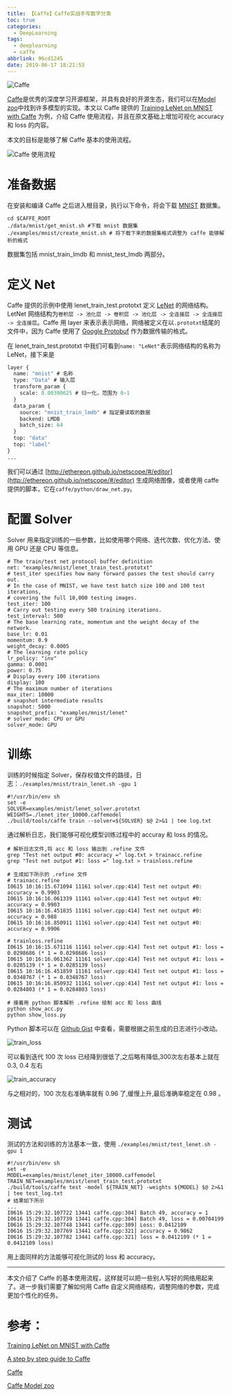```yaml
---
title: 【Caffe】Caffe实战手写数字分类
toc: true
categories:
  - DeepLearning
tags:
  - deeplearning
  - caffe
abbrlink: 96cd1245
date: 2019-06-17 18:21:53
---
```


![Caffe](https://image.shuiyujie.com/2019-06-17-18-25-09.png)

[Caffe](http://caffe.berkeleyvision.org/)是优秀的深度学习开源框架，并具有良好的开源生态，我们可以在[Model zoo](https://github.com/BVLC/caffe/wiki/Model-Zoo)中找到许多模型的实现。本文以 Caffe 提供的 [Training LeNet on MNIST with Caffe](https://caffe.berkeleyvision.org/gathered/examples/mnist.html) 为例，介绍 Caffe 使用流程，并且在原文基础上增加可视化 accuracy 和 loss 的内容。

本文的目标是能够了解 Caffe 基本的使用流程。

<!-- more -->

![Caffe 使用流程](https://image.shuiyujie.com/2019-06-17-18-23-18.png)

# 准备数据

在安装和编译 Caffe 之后进入根目录，执行以下命令，将会下载 [MNIST](http://yann.lecun.com/exdb/mnist/) 数据集。

```shell
cd $CAFFE_ROOT
./data/mnist/get_mnist.sh #下载 mnist 数据集
./examples/mnist/create_mnist.sh # 将下载下来的数据集格式调整为 caffe 能够解析的格式
```

数据集包括 mnist_train_lmdb 和 mnist_test_lmdb 两部分。

# 定义 Net

Caffe 提供的示例中使用 lenet_train_test.prototxt 定义 [LeNet](http://yann.lecun.com/exdb/publis/pdf/lecun-01a.pdf) 的网络结构。LetNet 网络结构为`卷积层 -> 池化层 -> 卷积层 -> 池化层 -> 全连接层 -> 全连接层 -> 全连接层`。Caffe 用 layer 来表示表示网络，网络被定义在以`.prototxt`结尾的文件中，因为 Caffe 使用了 [Google Protobuf](https://developers.google.com/protocol-buffers/docs/overview) 作为数据传输的格式。

在 lenet_train_test.prototxt 中我们可看到`name: "LeNet"`表示网络结构的名称为 LeNet，接下来是

```protobuf
layer {
  name: "mnist" # 名称
  type: "Data" # 输入层
  transform_param {
    scale: 0.00390625 # 归一化，范围为 0-1
  }
  data_param {
    source: "mnist_train_lmdb" # 指定要读取的数据
    backend: LMDB
    batch_size: 64
  }
  top: "data"
  top: "label"
}
...
```

我们可以通过 [http://ethereon.github.io/netscope/#/editor](http://ethereon.github.io/netscope/#/editor) 生成网络图像，或者使用 caffe 提供的脚本，它在`caffe/python/draw_net.py`。

# 配置 Solver

Solver 用来指定训练的一些参数，比如使用哪个网络、迭代次数、优化方法、使用 GPU 还是 CPU 等信息。

```shell
# The train/test net protocol buffer definition
net: "examples/mnist/lenet_train_test.prototxt"
# test_iter specifies how many forward passes the test should carry out.
# In the case of MNIST, we have test batch size 100 and 100 test iterations,
# covering the full 10,000 testing images.
test_iter: 100
# Carry out testing every 500 training iterations.
test_interval: 500
# The base learning rate, momentum and the weight decay of the network.
base_lr: 0.01
momentum: 0.9
weight_decay: 0.0005
# The learning rate policy
lr_policy: "inv"
gamma: 0.0001
power: 0.75
# Display every 100 iterations
display: 100
# The maximum number of iterations
max_iter: 10000
# snapshot intermediate results
snapshot: 5000
snapshot_prefix: "examples/mnist/lenet"
# solver mode: CPU or GPU
solver_mode: GPU
```

# 训练

训练的时候指定 Solver，保存权值文件的路径，日志：`./examples/mnist/train_lenet.sh -gpu 1`

```shell
#!/usr/bin/env sh
set -e
SOLVER=examples/mnist/lenet_solver.prototxt
WEIGHTS=./lenet_iter_10000.caffemodel
./build/tools/caffe train --solver=${SOLVER} $@ 2>&1 | tee log.txt
```

通过解析日志，我们能够可视化模型训练过程中的 accuray 和 loss 的情况。

```shell
# 解析日志文件,将 acc 和 loss 输出到 .refine 文件
grep "Test net output #0: accuracy =" log.txt > trainacc.refine
grep "Test net output #1: loss =" log.txt > trainloss.refine

# 生成如下所示的 .refine 文件
# trainacc.refine
I0615 10:16:15.671094 11161 solver.cpp:414] Test net output #0: accuracy = 0.9903
I0615 10:16:16.061339 11161 solver.cpp:414] Test net output #0: accuracy = 0.9903
I0615 10:16:16.451835 11161 solver.cpp:414] Test net output #0: accuracy = 0.988
I0615 10:16:16.850911 11161 solver.cpp:414] Test net output #0: accuracy = 0.9906

# trainloss.refine
I0615 10:16:15.671116 11161 solver.cpp:414] Test net output #1: loss = 0.0298686 (* 1 = 0.0298686 loss)
I0615 10:16:16.061362 11161 solver.cpp:414] Test net output #1: loss = 0.0285139 (* 1 = 0.0285139 loss)
I0615 10:16:16.451859 11161 solver.cpp:414] Test net output #1: loss = 0.0348767 (* 1 = 0.0348767 loss)
I0615 10:16:16.850932 11161 solver.cpp:414] Test net output #1: loss = 0.0284803 (* 1 = 0.0284803 loss)

# 接着用 python 脚本解析 .refine 绘制 acc 和 loss 曲线
python show_acc.py
python show_loss.py
```

Python 脚本可以在 [Github Gist](https://gist.github.com/YujieShui/67933c77054410461cb18c031b36057d) 中查看，需要根据之前生成的日志进行小改动。

![train_loss](https://image.shuiyujie.com/2019-06-17-19-13-31.png)

可以看到迭代 100 次 loss 已经降到很低了,之后略有降低,300次左右基本上就在 0.3, 0.4 左右

![train_accuracy](https://image.shuiyujie.com/2019-06-17-19-14-19.png)

与之相对的，100 次左右准确率就有 0.96 了,缓慢上升,最后准确率稳定在 0.98 。

# 测试

测试的方法和训练的方法基本一致，使用 `./examples/mnist/test_lenet.sh -gpu 1`

```shell
#!/usr/bin/env sh
set -e
MODEL=examples/mnist/lenet_iter_10000.caffemodel
TRAIN_NET=examples/mnist/lenet_train_test.prototxt
./build/tools/caffe test -model ${TRAIN_NET} -weights ${MODEL} $@ 2>&1 | tee test_log.txt
# 结果如下所示
...
I0616 15:29:32.107722 13441 caffe.cpp:304] Batch 49, accuracy = 1
I0616 15:29:32.107739 13441 caffe.cpp:304] Batch 49, loss = 0.00704199
I0616 15:29:32.107748 13441 caffe.cpp:309] Loss: 0.0412109
I0616 15:29:32.107769 13441 caffe.cpp:321] accuracy = 0.9862
I0616 15:29:32.107782 13441 caffe.cpp:321] loss = 0.0412109 (* 1 = 0.0412109 loss)
```

用上面同样的方法能够可视化测试的 loss 和 accuracy。

***

本文介绍了 Caffe 的基本使用流程，这样就可以把一些别人写好的网络用起来了。进一步我们需要了解如何用 Caffe 自定义网络结构，调整网络的参数，完成更加个性化的任务。

# 参考：

[Training LeNet on MNIST with Caffe](https://caffe.berkeleyvision.org/gathered/examples/mnist.html)

[A step by step guide to Caffe](http://shengshuyang.github.io/A-step-by-step-guide-to-Caffe.html)

[Caffe](http://caffe.berkeleyvision.org/)

[Caffe Model zoo](https://github.com/BVLC/caffe/wiki/Model-Zoo#cnn-object-proposal-models-for-salient-object-detection)


